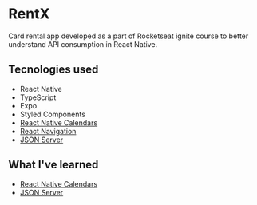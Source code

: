 # RentX
Card rental app developed as a part of Rocketseat ignite course to better understand API consumption in React Native.

## Tecnologies used
- React Native
- TypeScript
- Expo
- Styled Components
- [React Native Calendars](https://github.com/wix/react-native-calendars)
- [React Navigation](https://reactnavigation.org/)
- [JSON Server](https://www.npmjs.com/package/json-server)

## What I've learned
- [React Native Calendars](https://github.com/wix/react-native-calendars)
- [JSON Server](https://www.npmjs.com/package/json-server)